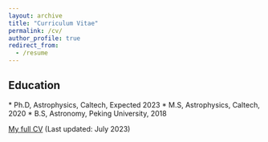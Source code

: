 ```yaml
---
layout: archive
title: "Curriculum Vitae"
permalink: /cv/
author_profile: true
redirect_from:
  - /resume
---
```


<h2>Education</h2>  
* Ph.D, Astrophysics, Caltech, Expected 2023 
* M.S, Astrophysics, Caltech, 2020
* B.S, Astronomy, Peking University, 2018

<span style="color:#5DADE2">[My full CV](https://yaoyuhan.github.io/files/CV_YuhanYao.pdf)</span> (Last updated: July 2023)



